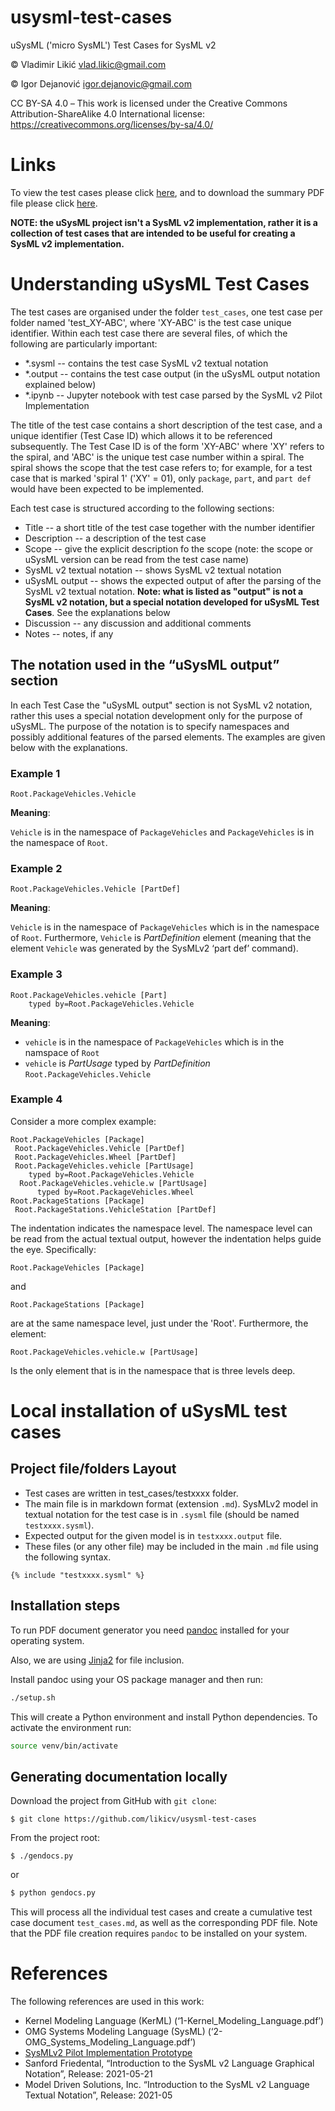 # usysml-test-cases

uSysML ('micro SysML') Test Cases for SysML v2

© Vladimir Likić <vlad.likic@gmail.com>

© Igor Dejanović <igor.dejanovic@gmail.com>

CC BY-SA 4.0   This work is licensed under the Creative Commons
Attribution-ShareAlike 4.0 International license:
https://creativecommons.org/licenses/by-sa/4.0/


# Links

To view the test cases please click [here](/test_cases.md), and to
download the summary PDF file please click [here](/test_cases.pdf).


**NOTE: the uSysML project isn't a SysML v2 implementation, rather
it is a collection of test cases that are intended to be useful
for creating a SysML v2 implementation.**

# Understanding uSysML Test Cases

The test cases are organised under the folder `test_cases`, one test
case per folder named 'test_XY-ABC', where 'XY-ABC' is the test case
unique identifier. Within each test case there are several files,
of which the following are particularly important:

- \*.sysml -- contains the test case SysML v2 textual notation
- \*.output -- contains the test case output (in the uSysML output
notation explained below)
- \*.ipynb -- Jupyter notebook with test case parsed by the SysML
v2 Pilot Implementation

The title of the test case contains a short description of the test
case, and a unique identifier (Test Case ID) which allows it to be
referenced subsequently. The Test Case ID is of the form 'XY-ABC'
where 'XY' refers to the spiral, and 'ABC' is the unique test case
number within a spiral. The spiral shows the scope that the test
case refers to; for example, for a test case that is marked 'spiral 1'
('XY' = 01), only `package`, `part`, and `part def` would have been
expected to be implemented.

Each test case is structured according to the following sections:

- Title -- a short title of the test case together with the number
identifier
- Description -- a description of the test case
- Scope -- give the explicit description fo the scope (note: the scope or
uSysML version can be read from the test case name)
- SysML v2 textual notation -- shows SysML v2 textual notation
- uSysML output -- shows the expected output of after the parsing of the
SysML v2 textual notation. **Note: what is listed as "output" is not a
SysML v2 notation, but a special notation developed for uSysML Test Cases**.
See the explanations below
- Discussion -- any discussion and additional comments
- Notes -- notes, if any
 

## The notation used in the “uSysML output” section

In each Test Case the "uSysML output" section is not SysML v2 notation,
rather this uses a special notation development only for the purpose
of uSysML. The purpose of the notation is to specify namespaces and
possibly additional features of the parsed elements. The examples are
given below with the explanations.


### Example 1

    Root.PackageVehicles.Vehicle

**Meaning**:

`Vehicle` is in the namespace of `PackageVehicles` and `PackageVehicles`
is in the namespace of `Root`.


### Example 2

    Root.PackageVehicles.Vehicle [PartDef]

**Meaning**:

`Vehicle` is in the namespace of `PackageVehicles` which is in the namespace
of `Root`. Furthermore, `Vehicle` is *PartDefinition* element (meaning that
the element `Vehicle` was generated by the SysMLv2 ‘part def’ command).


### Example 3

    Root.PackageVehicles.vehicle [Part]
        typed by=Root.PackageVehicles.Vehicle

**Meaning**:

- `vehicle` is in the namespace of `PackageVehicles` which is in the namspace
of `Root`
- `vehicle` is *PartUsage* typed by *PartDefinition* `Root.PackageVehicles.Vehicle`


### Example 4

Consider a more complex example:

```
Root.PackageVehicles [Package]
 Root.PackageVehicles.Vehicle [PartDef]
 Root.PackageVehicles.Wheel [PartDef]
 Root.PackageVehicles.vehicle [PartUsage]
    typed by=Root.PackageVehicles.Vehicle
  Root.PackageVehicles.vehicle.w [PartUsage]
      typed by=Root.PackageVehicles.Wheel
Root.PackageStations [Package]
 Root.PackageStations.VehicleStation [PartDef]
```

The indentation indicates the namespace level. The namespace level can be
read from the actual textual output, however the indentation helps guide
the eye. Specifically:

```
Root.PackageVehicles [Package]
```

and 

```
Root.PackageStations [Package]
```

are at the same namespace level, just under the 'Root'. Furthermore, the
element:


```
Root.PackageVehicles.vehicle.w [PartUsage]
```

Is the only element that is in the namespace that is three levels deep.


# Local installation of uSysML test cases

## Project file/folders Layout

- Test cases are written in test_cases/testxxxx folder. 
- The main file is in markdown format (extension `.md`). SysMLv2 model in
  textual notation for the test case is in `.sysml` file (should be named
  `testxxxx.sysml`).
- Expected output for the given model is in `testxxxx.output` file.
- These files (or any other file) may be included in the main `.md` file
using the following syntax.
```
{% include "testxxxx.sysml" %}
```

## Installation steps

To run PDF document generator you need [pandoc](https://pandoc.org/MANUAL.html)
installed for your operating system.

Also, we are using [Jinja2](https://jinja2docs.readthedocs.io/en/stable/) for
file inclusion.

Install pandoc using your OS package manager and then run:

``` sh
./setup.sh
```

This will create a Python environment and install Python dependencies. To
activate the environment run:

``` sh
source venv/bin/activate
```

## Generating documentation locally

Download the project from GitHub with `git clone`:

```
$ git clone https://github.com/likicv/usysml-test-cases
```

From the project root:

```
$ ./gendocs.py
```

or 

``` sh
$ python gendocs.py
```

This will process all the individual test cases and create a cumulative
test case document `test_cases.md`, as well as the corresponding PDF file.
Note that the PDF file creation requires `pandoc` to be installed on your 
system.


# References

The following references are used in this work:
- Kernel Modeling Language (KerML) (‘1-Kernel_Modeling_Language.pdf’)
- OMG Systems Modeling Language (SysML) (‘2-OMG_Systems_Modeling_Language.pdf’)
- [SysMLv2 Pilot Implementation Prototype](https://github.com/Systems-Modeling/SysML-v2-Pilot-Implementation)
- Sanford Friedental, “Introduction to the SysML v2 Language Graphical
Notation”, Release: 2021-05-21
- Model Driven Solutions, Inc. “Introduction to the SysML v2 Language
Textual Notation”, Release: 2021-05

